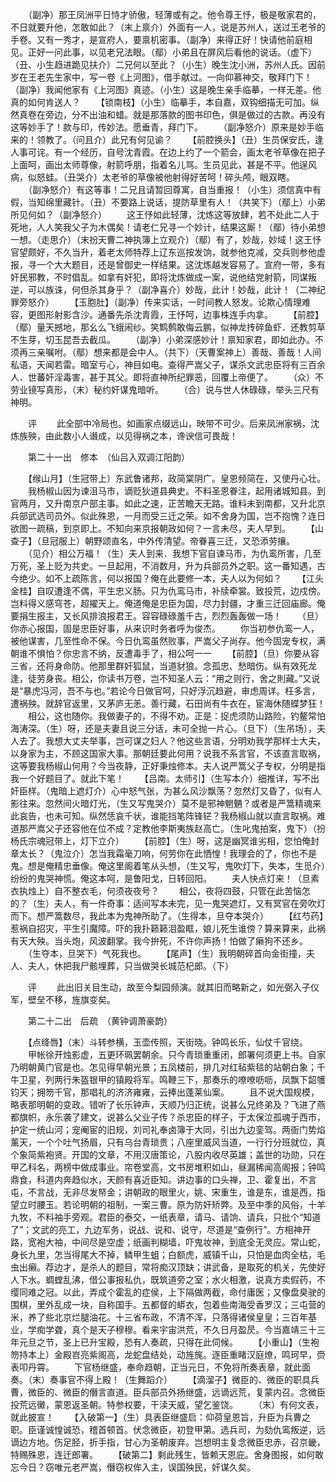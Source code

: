 <!-- { "loadSidebar": true } -->
　　（副净）那王凤洲平日恃才骄傲，轻薄或有之。他令尊王忬，极是敬家君的，不日就要升他，怎敢如此？（末上禀介）外面有一人，说是苏州人，送过王老爷的手卷。又有一秀才，是宣府人，要禀机密事。（副净）来得正好！快请他前庭相见。正好一问此事，以见老兄法眼。（鄢）小弟且在屏风后看他的说话。（虚下）（丑、小生趋进跪见扶介）二兄何以至此？（小生）晚生沈小洲，苏州人氏。因前岁在王老先生家中，写一卷《上河图》，借手献过。一向仰慕神交，敬拜门下！（副净）我闻他家有《上河图》真迹。（小生）这是晚生亲手临摹，一样无差。他真的如何肯送人？
　　【锁南枝】（小生）临摹手，本自嘉，双钩细描无可加。纵然真卷在旁边，分不出油和蜡。就是那落款的图书印色，俱是做过的古款。再没有这等妙手了！款与印，传妙法。愿垂青，拜门下。
　　（副净怒介）原来是妙手临来的！领教了。（问且介）此兄有何见谕？
　　【前腔换头】（丑）生员保安氏，逢人事可诧。有一个经历，自号沈青霞。在边上约了一个箭会，画太老爷草像在把子上面呵，画出太师尊像，射箭呼朋，指着名儿骂。生员见此，甚是不平。他逞风病，似怒蛙。（丑哭介）太老爷的草像被他射得好苦呵！碎头颅，眼双瞎。
　　（副净怒介）有这等事！二兄且请暂回尊寓，自当重报！（小生）须信真中有假，当知绵里藏针。（丑）不要路上说话，提防草里有人！（共笑下）（鄢上）小弟所见何如？（副净怒介）
　　这王忬如此轻薄，沈炼这等放肆，若不处此二人于死地，人人笑我父子为木偶矣！请老仁兄寻一个妙计，结果这厮！（鄢）待小弟想一想。（走思介）（末扮天曹二神执簿上立观介）（鄢）有了，妙哉，妙域！这王忬官望颇好，不久当升，着老太师特荐上辽东巡按发饷，就参他克减，交兵则参他虚报，寻一个大大题目，还是曾御史一样结果。这沈炼越发容易了。宣府一带，多有奸民邪教，不时倡乱。如拿有奸犯，即将沈炼做成一案，说他结党射箭，同谋叛逆，可以族诛，何但杀其身乎？（副净喜介）妙哉，此计！妙哉，此计！（二神纪罪旁怒介）
　　【玉胞肚】（副净）传来实话，一时间教人怒发。论欺心情理难容，更图形射影含沙。通番先杀沈青霞，王忬呵，边事株连手内拿。
　　【前腔】（鄢）量天撼地，那幺么飞蛾闹纱。笑鹪鹩敢侮云鹏，似神龙抟碎鱼虾．还教剪草不生芽，切玉昆吾去截瓜。
　　（副净）小弟深感妙计！禀知家君，即如此办。不须再三亲嘱咐。（鄢）想来都是会中人。（共下）（天曹案神上）善哉、善哉！人间私语，天闻若雷。暗室亏心，神目如电。查得严嵩父子，谋杀文武忠臣将有三百余人．世蕃奸淫毒害，甚于其父。即将直神所纪罪恶，回覆上帝便了。
　　（众）不劳业镜写真形，（末）秘约奸谋鬼暗听。
　　（合）说与世人休碌碌，举头三尺有神明。

　　评
　　此全部中冷局也。如画家点缀远山，映带不可少。后来凤洲家祸，沈炼族殃，由此数小人谮成，以见得祸之本，谗谀信可畏哉！

　　第二十一出　修本　（仙吕入双调江阳韵）

　　【缑山月】（生冠带上）东武鲁诸邦，政简棠阴广。皇恩频简在，又使丹心壮。
　　我杨椒山因为谏沮马市，谪贬狄道县典史。不料圣恩眷注，起用诸城知县。到官两月，又升南京户部主事。如此之速，正苦瞻天无路。谁料未到南都，又升北京兵部武选司员外。似此殊恩，一月而受三迁之荣。如不舍身为国，岂不抱愧？连日欲图一疏稿，到京即上。不知向来京报朝政如何？一言未尽，夫人早到。
　　【山查子】（旦冠服上）朝野颂直名，中外传清望。帝眷喜三迁，又恐添劳攘。
　　（见介）相公万福！（生）夫人到来．我想下官自谏马市，为仇鸾所害，几至万死，圣上贬为共史。一旦起用，不消数月，升为兵部员外之职。这一番知遇，古今绝少。如不上疏陈言，何以报国？俺在此要修一本，夫人以为何如？
　　【江头金桂】自叹遭逢不偶，平生忠义肠。只为仇鸾马市，补牍牵裳。致投荒，边戍傍。岂料得义感穹苍，超擢天上。俺道俺是忠臣为国，尽力封疆，才重三迁回庙廊。俺要捐生报主，又长风排浪报君王。容容碌碌羞千古，烈烈轰轰做一场！
　　（旦）你赤心报国，固是忠臣好事，从来识时务者呼为俊杰。
　　你当初参仇鸾一人，被他谋害，几至性命不保。今日仇鸾虽然败事，严嵩父子尚存。他今固宠专权，满朝谁不惧怕？你忠言不纳，反遭毒手了，相公呵一一
　　【前腔】（旦）你要从容三省，还将身命防。他那里群奸狐鼠，当道豺狼。念孤忠、愁暗伤。纵有效死龙逢，徒劳身丧。相公，你读书万卷，岂不知圣人云：“用之则行，舍之則藏。”又说是“暴虎冯河，吾不与也。”若论今日做官呵，只好浮沉趋避，审虑周详。枉多言，遭祸殃。就辞官返里，又茅庐无恙。善行藏，石田尚有牛衣在，宦海休随蝶梦狂！
　　相公，这也随你。我做妻子的，不得不劝。正是：捉虎须防山路险，钓鳌常怕海涛深。（生）呀，还是夫妻且说三分话，未可全抛一片心。（旦下）（生吊场），夫人去了。我想大丈夫举事，岂可谋之妇人？他这些言语，分明劝我学那样士大夫，以身家为主，不顾这国家大事。那朝廷要此何用？说我不系言官，不该直言取祸，这等要我杨椒山何用？今当夜静，正好秉烛修本。夫人说严篙父子专权，分明是指我一个好题目了。就此下笔！
　　【吕南。太师引】（生写本介）细推详，写不出奸臣样。（鬼暗上遮灯介）心中怒气张，为甚么风沙飘荡？忽然灯又昏了，似有人影往来。忽然间火暗灯光，（生又写鬼哭介）莫不是邪神魍魉？或者是严篙精魂来此哀告，也未可知。纵然恁哀千状，谁能挡笔阵锋铓？我杨椒山就以直言取祸。难道那严嵩父子还容他在位不成？定教他李斯夷族赵高亡。（生叱鬼拍案，鬼下）（扮杨氏宗魂冠带上，灯下立介）
　　【前腔】（生）呀，这是幽冥谁劣相，您怕俺封章太长？（鬼泣介）怎当我霜毫刀响，何劳你在此恓惶！我理会的了，你也不是鬼。想是俺精忠垂像。俺这里阁着笔从头想，（生又写，鬼吹灯下，失本，生觅介）纷纷的鬼哭神慌。俺这本呵，是鲁阳戈，日转回阳。
　　夫人快点灯来！（旦素衣执烛上）自不整衣毛，何须夜夜号？
　　相公，夜将四鼓，只管在此苦恼怎的？（生）夫人，有一件奇事：适间写本未完，见一鬼哭遮灯，又有冥官在旁吹灯而下。想严篙数尽，我此本为鬼神所助了。（生得本，旦夺本哭介）
　　【红芍药】惹祸自招灾，平生引魔障。吓的我扑籁籁泪盈眶，娘儿死生谁傍？算来算来，此祸有天大殃。当头炮，风波翻掌。我今拚死，不许你声扬！怕做了癞狗不还乡。
　　（生夺本，旦哭下）气死我也。
　　【尾声】（生）我明朝碎首向金街撞，夫人、夫人，休把我尸骸埋葬，只当做哭长城范杞郎。（下）

　　评
　　此出旧关目生动，故至今梨园频演。就其旧而略新之，如光弼入子仪军，壁垒不移，旌旗变矣。

　　第二十二出　后疏　（黄钟调萧豪韵）

　　【点绛唇】（末）斗转参横，玉壶传照，天街晓。钟鸣长乐，仙仗千官绕。
　　甲帐徐开烛影虚，五更环珮罢朝余。只今青琐重重闭，郎署何须更上书。自家乃明朝黄门官是也。怎见得早朝光景；五凤楼前，排几对红毡紫毯的站朝白象；千牛卫星，列两行朱盔银甲的镇殿将军。鸣鞭三下，那奏乐的嘹嘹呖呖，凤飘下韶鹱钧天；拥笏千官，那唱礼的济济雍雍，云捧出蓬莱仙案。
　　且不说大国规模，略表那明朝的变政。错听了长乐钟声，天顺乃归正统，说甚么兄终弟及？飞进了燕都旗帜，永乐袭了建文，说甚么父业子传？杀忠臣的样子，于太保泣孤魂于西市，护定一统山河；宠阉宦的旧规，刘司礼奉卤簿于大同，引出九边銮驾。两衙门势焰薰天，一个个吐气扬眉，只有乌台青琐贵；八座里威风当道，一行行分班就位，真个象简紫袍贤。开国的文章，不用汉唐策论，八股内收尽英雄；盖世的功勋，只在甲乙科名，两榜中做成事业。帘卷堂高，文书房堆积如山，昼漏稀闻高阁报；钟鸣鼎食，科道内奔趋似水，天颜有喜近臣知。讲边事的口头禅，卫、霍复出，不言屯，不言战，无非尽发帑金；讲朝政的眼里火，姚、宋重生，谁是东，谁是西，指望立时腰玉。若论明朝的祖制，一案三曹。原为防奸矫弊。及至中季的风俗，十羊九牧，不料袖手旁观。君臣的泰交，一纸表章，请马、请饷、请兵，只批个“知道了”；文武的亮工，九边军务，说战、说和、说守，尽道是“查例行”。方相神开路，宽袍大袖，中间尽是空虚；纸画判糊墙，吓鬼妆神，到底全无灵应。常山蛇，身长九里，怎当得尾大不掉，鳞甲生蛆；白额虎，威镇千山，只怕是血肉全枯，毛虫出癩。荐边才，是杀人的题目，常将痴汉顶缺；讲武备，是取死的机关，先使好人下水。蜩螳乱沸，借公事报私仇，既筑道旁之室；水火相激，说真方卖假药，不缨同难之冠。以此，弄成个霍乱的症侯，上下隔做两截，命付庸医；又像盘臭驶的围棋，里外乱成一块，自称国手。五都督的蟒衣，包着些南海受香罗汉；三屯营的米，养了些北京烂腿油花。十三省布政，不清不浑，只落得诸侯皇皇；三百年基业，学痴学聋，真个是天子穆穆。看来宇宙洪荒，不久日月盈昃。今当嘉靖三十三年元旦之节，圣上已升宝殿，恐有人奏疏，只得在此伺候。
　　【小重山】（生袍笏持本上）金殿岧亮紫阁高，龙蛇盘结处，动旌旄。逐臣重睹汉庭燎，鸣珂早，赍表叩丹霄。
　　下官杨继盛，奉命趋朝，正当元日，不免将所奏表章，就此面奏。（末）奏事官不得上殿！（生舞蹈介）
　　【滴溜子】微臣的、微臣的职具兵曹，微臣的、微臣的僭言直道。臣兵部员外扬继盛，远谪远荒，复蒙内召。念微臣投荒远黴，蒙恩返圣朝。特参权要，干渎天威，望乞鉴饶。
　　（末）有何文表，就此披宣！
　　【入破第一】（生）具表臣继盛启：仰荷皇恩旨，升臣为兵曹之职。臣谨诚惶诚恐，稽首顿首。伏念微臣，初登甲第。选兵司，为劾仇鸾叛逆，远谪边方地。伤足胫，折手指，甘心为圣朝废弃。岂想明主复念微臣忠赤，召京畿，特赐殊恩，连迁郎署。
　　【破第二】剩此残生，皆赖天恩庇。舍身图报，如何敢忘今日？窃唯元老严嵩，僭窃权侔入主，误国殃民，奸谋久矣。

